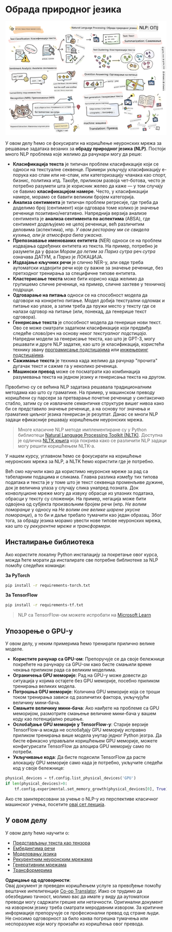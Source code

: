 <!--
CO_OP_TRANSLATOR_METADATA:
{
  "original_hash": "8ef02a9318257ea140ed3ed74442096d",
  "translation_date": "2025-08-25T21:29:17+00:00",
  "source_file": "lessons/5-NLP/README.md",
  "language_code": "sr"
}
-->
# Обрада природног језика

![Резиме NLP задатака у скици](../../../../translated_images/ai-nlp.b22dcb8ca4707ceaee8576db1c5f4089c8cac2f454e9e03ea554f07fda4556b8.sr.png)

У овом делу ћемо се фокусирати на коришћење неуронских мрежа за решавање задатака везаних за **обраду природног језика (NLP)**. Постоји много NLP проблема које желимо да рачунари могу да реше:

* **Класификација текста** је типичан проблем класификације који се односи на текстуалне секвенце. Примери укључују класификацију е-порука као спам или не-спам, или категоризацију чланака као спорт, бизнис, политика итд. Такође, приликом развоја чет-ботова, често је потребно разумети шта је корисник желео да каже — у том случају се бавимо **класификацијом намере**. Често, у класификацији намере, морамо се бавити великим бројем категорија.
* **Анализа сентимента** је типичан проблем регресије, где треба да доделимо број (сентимент) који одговара томе колико је значење реченице позитивно/негативно. Напреднија верзија анализе сентимента је **анализа сентимента по аспектима** (ABSA), где сентимент додељујемо не целој реченици, већ различитим деловима (аспектима), нпр. *У овом ресторану ми се свидела кухиња, али је атмосфера била ужасна*.
* **Препознавање именованих ентитета** (NER) односи се на проблем издвајања одређених ентитета из текста. На пример, потребно је разумети да у фрази *Морам да летим за Париз сутра* реч *сутра* означава ДАТУМ, а *Париз* је ЛОКАЦИЈА.  
* **Издвајање кључних речи** је слично NER-у, али овде треба аутоматски издвојити речи које су важне за значење реченице, без претходног тренирања за специфичне типове ентитета.
* **Кластерисање текста** може бити корисно када желимо да групишемо сличне реченице, на пример, сличне захтеве у техничкој подршци.
* **Одговарање на питања** односи се на способност модела да одговори на конкретно питање. Модел добија текстуални одломак и питање као улазе, а затим треба да пружи место у тексту где се налази одговор на питање (или, понекад, да генерише текст одговора).
* **Генерисање текста** је способност модела да генерише нови текст. Ово се може сматрати задатком класификације који предвиђа следеће слово/реч на основу неког *текстуалног подстицаја*. Напредни модели за генерисање текста, као што је GPT-3, могу решавати и друге NLP задатке, као што је класификација, користећи технику звану [програмисање подстицајима](https://towardsdatascience.com/software-3-0-how-prompting-will-change-the-rules-of-the-game-a982fbfe1e0) или [инжењеринг подстицајима](https://medium.com/swlh/openai-gpt-3-and-prompt-engineering-dcdc2c5fcd29).
* **Сажимање текста** је техника када желимо да рачунар "прочита" дугачак текст и сажме га у неколико реченица.
* **Машински превод** може се посматрати као комбинација разумевања текста на једном језику и генерисања текста на другом.

Првобитно су се већина NLP задатака решавала традиционалним методама као што су граматике. На пример, у машинском преводу коришћени су парсери за претварање почетне реченице у синтаксичко стабло, затим су се извлачиле семантичке структуре вишег нивоа како би се представило значење реченице, а на основу тог значења и граматике циљног језика генерисан је резултат. Данас се многи NLP задаци ефикасније решавају коришћењем неуронских мрежа.

> Многе класичне NLP методе имплементиране су у Python библиотеци [Natural Language Processing Toolkit (NLTK)](https://www.nltk.org). Доступна је одлична [NLTK књига](https://www.nltk.org/book/) која покрива како се различити NLP задаци могу решити коришћењем NLTK-а.

У нашем курсу, углавном ћемо се фокусирати на коришћење неуронских мрежа за NLP, а NLTK ћемо користити где је потребно.

Већ смо научили како да користимо неуронске мреже за рад са табеларним подацима и сликама. Главна разлика између тих типова података и текста је у томе што је текст секвенца променљиве дужине, док је величина улаза у случају слика унапред позната. Док конволуционе мреже могу да извуку обрасце из улазних података, обрасци у тексту су сложенији. На пример, негација може бити одвојена од субјекта произвољним бројем речи (нпр. *Не волим поморанџе* у односу на *Не волим оне велике шарене укусне поморанџе*), а то би и даље требало тумачити као један образац. Због тога, за обраду језика морамо увести нове типове неуронских мрежа, као што су *рекурентне мреже* и *трансформери*.

## Инсталирање библиотека

Ако користите локалну Python инсталацију за покретање овог курса, можда ћете морати да инсталирате све потребне библиотеке за NLP помоћу следећих команди:

**За PyTorch**
```bash
pip install -r requirements-torch.txt
```
**За TensorFlow**
```bash
pip install -r requirements-tf.txt
```

> NLP са TensorFlow-ом можете испробати на [Microsoft Learn](https://docs.microsoft.com/learn/modules/intro-natural-language-processing-tensorflow/?WT.mc_id=academic-77998-cacaste)

## Упозорење о GPU-у

У овом делу, у неким примерима ћемо тренирати прилично велике моделе.
* **Користите рачунар са GPU-ом**: Препоручује се да своје бележнице покрећете на рачунару са GPU-ом како бисте смањили време чекања приликом рада са великим моделима.
* **Ограничења GPU меморије**: Рад на GPU-у може довести до ситуација у којима остајете без GPU меморије, посебно приликом тренирања великих модела.
* **Потрошња GPU меморије**: Количина GPU меморије која се троши током тренирања зависи од различитих фактора, укључујући величину мини-бача.
* **Смањите величину мини-бача**: Ако наиђете на проблеме са GPU меморијом, размотрите смањење величине мини-бача у вашем коду као потенцијално решење.
* **Ослобађање GPU меморије у TensorFlow-у**: Старије верзије TensorFlow-а можда не ослобађају GPU меморију исправно приликом тренирања више модела унутар једног Python језгра. Да бисте ефикасно управљали коришћењем GPU меморије, можете конфигурисати TensorFlow да алоцира GPU меморију само по потреби.
* **Укључивање кода**: Да бисте подесили TensorFlow да расте алокацију GPU меморије само када је потребно, укључите следећи код у своје бележнице:

```python
physical_devices = tf.config.list_physical_devices('GPU') 
if len(physical_devices)>0:
    tf.config.experimental.set_memory_growth(physical_devices[0], True) 
```

Ако сте заинтересовани за учење о NLP-у из перспективе класичног машинског учења, посетите [овај сет лекција](https://github.com/microsoft/ML-For-Beginners/tree/main/6-NLP).

## У овом делу
У овом делу ћемо научити о:

* [Представљању текста као тензора](13-TextRep/README.md)
* [Ембедингима речи](14-Emdeddings/README.md)
* [Моделовању језика](15-LanguageModeling/README.md)
* [Рекурентним неуронским мрежама](16-RNN/README.md)
* [Генеративним мрежама](17-GenerativeNetworks/README.md)
* [Трансформерима](18-Transformers/README.md)

**Одрицање од одговорности**:  
Овај документ је преведен коришћењем услуге за превођење помоћу вештачке интелигенције [Co-op Translator](https://github.com/Azure/co-op-translator). Иако се трудимо да обезбедимо тачност, молимо вас да имате у виду да аутоматски преводи могу садржати грешке или нетачности. Оригинални документ на изворном језику треба сматрати меродавним извором. За критичне информације препоручује се професионални превод од стране људи. Не сносимо одговорност за било каква погрешна тумачења или неспоразуме који могу произаћи из коришћења овог превода.